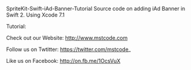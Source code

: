 SpriteKit-Swift-iAd-Banner-Tutorial
Source code on adding iAd Banner in Swift 2. Using Xcode 7.1

Tutorial:


Check out our Website: http://www.mstcode.com

Follow us on Twtitter: https://twitter.com/mstcode_

Like us on Facebook: http://on.fb.me/1OcsVuX